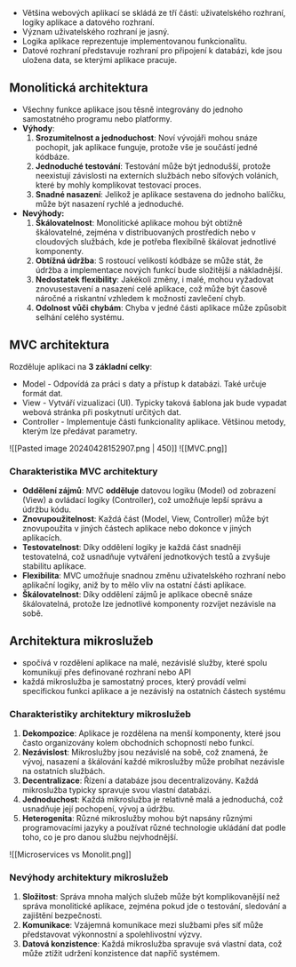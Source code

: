 - Většina webových aplikací se skládá ze tří částí: uživatelského rozhraní, logiky aplikace a datového rozhraní. 
- Význam uživatelského rozhraní je jasný. 
- Logika aplikace reprezentuje implementovanou funkcionalitu. 
- Datové rozhraní představuje rozhraní pro připojení k databázi, kde jsou uložena data, se kterými aplikace pracuje.

## Monolitická architektura

- Všechny funkce aplikace jsou těsně integrovány do jednoho samostatného programu nebo platformy.
- **Výhody**:
	1. **Srozumitelnost a jednoduchost**: Noví vývojáři mohou snáze pochopit, jak aplikace funguje, protože vše je součástí jedné kódbáze.
	2. **Jednoduché testování**: Testování může být jednodušší, protože neexistují závislosti na externích službách nebo síťových voláních, které by mohly komplikovat testovací proces.
	3. **Snadné nasazení**: Jelikož je aplikace sestavena do jednoho balíčku, může být nasazení rychlé a jednoduché.
- **Nevýhody:**
	1. **Škálovatelnost**: Monolitické aplikace mohou být obtížně škálovatelné, zejména v distribuovaných prostředích nebo v cloudových službách, kde je potřeba flexibilně škálovat jednotlivé komponenty.
	2. **Obtížná údržba**: S rostoucí velikostí kódbáze se může stát, že údržba a implementace nových funkcí bude složitější a nákladnější.
	3. **Nedostatek flexibility**: Jakékoli změny, i malé, mohou vyžadovat znovusestavení a nasazení celé aplikace, což může být časově náročné a riskantní vzhledem k možnosti zavlečení chyb.
	4. **Odolnost vůči chybám**: Chyba v jedné části aplikace může způsobit selhání celého systému.

## MVC architektura

Rozděluje aplikaci na **3 základní celky**:
- Model - Odpovídá za práci s daty a přístup k databázi. Také určuje formát dat.
- View - Vytváří vizualizaci (UI). Typicky taková šablona jak bude vypadat webová stránka při poskytnutí určitých dat.
- Controller - Implementuje části funkcionality aplikace. Většinou metody, kterým lze předávat parametry.

![[Pasted image 20240428152907.png | 450]]
![[MVC.png]]
### Charakteristika MVC architektury
- **Oddělení zájmů**: MVC **odděluje** datovou logiku (Model) od zobrazení (View) a ovládací logiky (Controller), což umožňuje lepší správu a údržbu kódu.
- **Znovupoužitelnost**: Každá část (Model, View, Controller) může být znovupoužita v jiných částech aplikace nebo dokonce v jiných aplikacích.
- **Testovatelnost**: Díky oddělení logiky je každá část snadněji testovatelná, což usnadňuje vytváření jednotkových testů a zvyšuje stabilitu aplikace.
- **Flexibilita**: MVC umožňuje snadnou změnu uživatelského rozhraní nebo aplikační logiky, aniž by to mělo vliv na ostatní části aplikace.
- **Škálovatelnost**: Díky oddělení zájmů je aplikace obecně snáze škálovatelná, protože lze jednotlivé komponenty rozvíjet nezávisle na sobě.
## Architektura mikroslužeb
- spočívá v rozdělení aplikace na malé, nezávislé služby, které spolu komunikují přes definované rozhraní nebo API
- každá mikroslužba je samostatný proces, který provádí velmi specifickou funkci aplikace a je nezávislý na ostatních částech systému

### Charakteristiky architektury mikroslužeb
1. **Dekompozice**: Aplikace je rozdělena na menší komponenty, které jsou často organizovány kolem obchodních schopností nebo funkcí.
2. **Nezávislost**: Mikroslužby jsou nezávislé na sobě, což znamená, že vývoj, nasazení a škálování každé mikroslužby může probíhat nezávisle na ostatních službách.
3. **Decentralizace**: Řízení a databáze jsou decentralizovány. Každá mikroslužba typicky spravuje svou vlastní databázi.
4. **Jednoduchost**: Každá mikroslužba je relativně malá a jednoduchá, což usnadňuje její pochopení, vývoj a údržbu.
5. **Heterogenita**: Různé mikroslužby mohou být napsány různými programovacími jazyky a používat různé technologie ukládání dat podle toho, co je pro danou službu nejvhodnější.

![[Microservices vs Monolit.png]]
### Nevýhody architektury mikroslužeb
1. **Složitost**: Správa mnoha malých služeb může být komplikovanější než správa monolitické aplikace, zejména pokud jde o testování, sledování a zajištění bezpečnosti.
2. **Komunikace**: Vzájemná komunikace mezi službami přes síť může představovat výkonnostní a spolehlivostní výzvy.
3. **Datová konzistence**: Každá mikroslužba spravuje svá vlastní data, což může ztížit udržení konzistence dat napříč systémem.